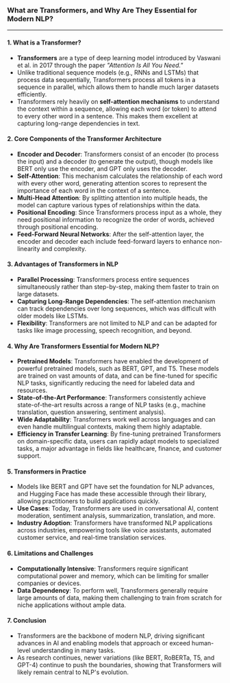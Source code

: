 ### What are Transformers, and Why Are They Essential for Modern NLP?

---

#### 1. **What is a Transformer?**
   - **Transformers** are a type of deep learning model introduced by Vaswani et al. in 2017 through the paper *"Attention Is All You Need."*
   - Unlike traditional sequence models (e.g., RNNs and LSTMs) that process data sequentially, Transformers process all tokens in a sequence in parallel, which allows them to handle much larger datasets efficiently.
   - Transformers rely heavily on **self-attention mechanisms** to understand the context within a sequence, allowing each word (or token) to attend to every other word in a sentence. This makes them excellent at capturing long-range dependencies in text.

#### 2. **Core Components of the Transformer Architecture**
   - **Encoder and Decoder**: Transformers consist of an encoder (to process the input) and a decoder (to generate the output), though models like BERT only use the encoder, and GPT only uses the decoder.
   - **Self-Attention**: This mechanism calculates the relationship of each word with every other word, generating attention scores to represent the importance of each word in the context of a sentence.
   - **Multi-Head Attention**: By splitting attention into multiple heads, the model can capture various types of relationships within the data.
   - **Positional Encoding**: Since Transformers process input as a whole, they need positional information to recognize the order of words, achieved through positional encoding.
   - **Feed-Forward Neural Networks**: After the self-attention layer, the encoder and decoder each include feed-forward layers to enhance non-linearity and complexity.

#### 3. **Advantages of Transformers in NLP**
   - **Parallel Processing**: Transformers process entire sequences simultaneously rather than step-by-step, making them faster to train on large datasets.
   - **Capturing Long-Range Dependencies**: The self-attention mechanism can track dependencies over long sequences, which was difficult with older models like LSTMs.
   - **Flexibility**: Transformers are not limited to NLP and can be adapted for tasks like image processing, speech recognition, and beyond.

#### 4. **Why Are Transformers Essential for Modern NLP?**
   - **Pretrained Models**: Transformers have enabled the development of powerful pretrained models, such as BERT, GPT, and T5. These models are trained on vast amounts of data, and can be fine-tuned for specific NLP tasks, significantly reducing the need for labeled data and resources.
   - **State-of-the-Art Performance**: Transformers consistently achieve state-of-the-art results across a range of NLP tasks (e.g., machine translation, question answering, sentiment analysis).
   - **Wide Adaptability**: Transformers work well across languages and can even handle multilingual contexts, making them highly adaptable.
   - **Efficiency in Transfer Learning**: By fine-tuning pretrained Transformers on domain-specific data, users can rapidly adapt models to specialized tasks, a major advantage in fields like healthcare, finance, and customer support.

#### 5. **Transformers in Practice**
   - Models like BERT and GPT have set the foundation for NLP advances, and Hugging Face has made these accessible through their library, allowing practitioners to build applications quickly.
   - **Use Cases**: Today, Transformers are used in conversational AI, content moderation, sentiment analysis, summarization, translation, and more.
   - **Industry Adoption**: Transformers have transformed NLP applications across industries, empowering tools like voice assistants, automated customer service, and real-time translation services.

#### 6. **Limitations and Challenges**
   - **Computationally Intensive**: Transformers require significant computational power and memory, which can be limiting for smaller companies or devices.
   - **Data Dependency**: To perform well, Transformers generally require large amounts of data, making them challenging to train from scratch for niche applications without ample data.

#### 7. **Conclusion**
   - Transformers are the backbone of modern NLP, driving significant advances in AI and enabling models that approach or exceed human-level understanding in many tasks.
   - As research continues, newer variations (like BERT, RoBERTa, T5, and GPT-4) continue to push the boundaries, showing that Transformers will likely remain central to NLP's evolution.